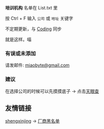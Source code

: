 **培训机构** 名单在 List.txt 里

按 Ctrl + F 输入 `公司` 或 `地址` 关键字

不定期更新，与 [Coding](https://coding.net/u/2333bbbbyte/p/TI/git) 同步

就是这样。喵

### 有误或未添加
请发邮件: miaobyte@gmail.com

### 建议

在选择公司的时候可以先摸摸底子 -> 点击[天眼查](http://tianyancha.com)

## 友情链接

 [shengxinjing](https://github.com/shengxinjing/) -> [厂商黑名单](https://github.com/shengxinjing/programmer-job-blacklist)